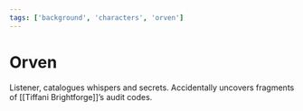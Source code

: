 ```yaml
---
tags: ['background', 'characters', 'orven']
---
```


# Orven
Listener, catalogues whispers and secrets. Accidentally uncovers fragments of [[Tiffani Brightforge]]’s audit codes.
